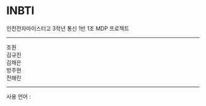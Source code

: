 # INBTI
인천전자마이스터고 3학년 통신 1반 1조 MDP 프로젝트
<hr/>
조원<br/>
김규진<br/>
김채은<br/>
방주현<br/>
전해린<br/>
<hr/>
사용 언어 : 
